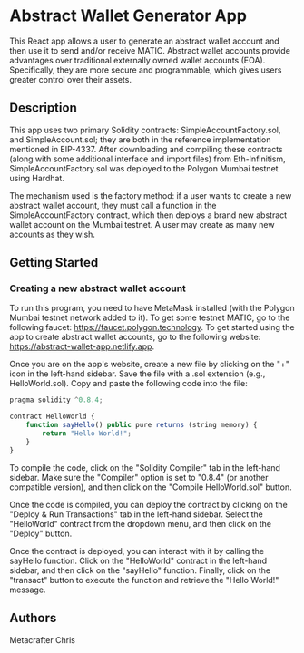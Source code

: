 # Abstract Wallet Generator App

This React app allows a user to generate an abstract wallet account and then use it to send and/or receive MATIC. Abstract wallet accounts provide advantages over traditional externally owned wallet accounts (EOA). Specifically, they are more secure and programmable, which gives users greater control over their assets. 

## Description

This app uses two primary Solidity contracts: SimpleAccountFactory.sol, and SimpleAccount.sol; they are both in the reference implementation mentioned in EIP-4337. After downloading  and compiling these contracts (along with some additional interface and import files) from Eth-Infinitism, SimpleAccountFactory.sol was deployed to the Polygon Mumbai testnet using Hardhat. 

The mechanism used is the factory method: if a user wants to create a new abstract wallet account, they must call a function in the SimpleAccountFactory contract, which then deploys a brand new abstract wallet account on the Mumbai testnet. A user may create as many new accounts as they wish. 

## Getting Started

### Creating a new abstract wallet account

To run this program, you need to have MetaMask installed (with the Polygon Mumbai testnet network added to it). To get some testnet MATIC, go to the following faucet: https://faucet.polygon.technology. To get started using the app to create abstract wallet accounts, go to the following website: https://abstract-wallet-app.netlify.app.

Once you are on the app's website, create a new file by clicking on the "+" icon in the left-hand sidebar. Save the file with a .sol extension (e.g., HelloWorld.sol). Copy and paste the following code into the file:

```javascript
pragma solidity ^0.8.4;

contract HelloWorld {
    function sayHello() public pure returns (string memory) {
        return "Hello World!";
    }
}

```

To compile the code, click on the "Solidity Compiler" tab in the left-hand sidebar. Make sure the "Compiler" option is set to "0.8.4" (or another compatible version), and then click on the "Compile HelloWorld.sol" button.

Once the code is compiled, you can deploy the contract by clicking on the "Deploy & Run Transactions" tab in the left-hand sidebar. Select the "HelloWorld" contract from the dropdown menu, and then click on the "Deploy" button.

Once the contract is deployed, you can interact with it by calling the sayHello function. Click on the "HelloWorld" contract in the left-hand sidebar, and then click on the "sayHello" function. Finally, click on the "transact" button to execute the function and retrieve the "Hello World!" message.

## Authors

Metacrafter Chris  

